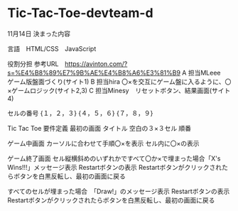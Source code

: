 # Tic-Tac-Toe-devteam-d
11月14日
決まった内容

言語　HTML/CSS　JavaScript

役割分担
参考URL　https://avinton.com/?s=%E4%B8%89%E7%9B%AE%E4%B8%A6%E3%81%B9
A 担当MLeee　ゲーム版盤面づくり(サイト1)
B 担当hira  〇×を交互にゲーム盤に入るように、〇×ゲームロジック(サイト2,3)
C 担当Minesy　リセットボタン、結果画面(サイト4)

セルの番号
{１，２，３}
{４，５，６}
{７，８，９}

Tic Tac Toe
要件定義
最初の画面
タイトル
空白の３×３セル
順番

ゲーム中画面
カーソルに合わせて手順〇×を表示
セル内に〇×の表示

ゲーム終了画面
セル縦横斜めのいずれかですべて〇か×で埋まった場合「X's Wins!!!」メッセージ表示
Restartボタンの表示
Restartボタンがクリックされたらボタンを白黒反転し、最初の画面に戻る

すべてのセルが埋まった場合　「Draw!」のメッセージ表示
Restartボタンの表示
Restartボタンがクリックされたらボタンを白黒反転し、最初の画面に戻る




